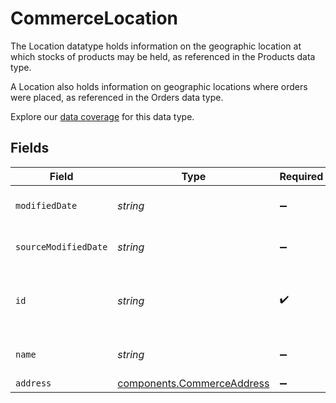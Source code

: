 # CommerceLocation

The Location datatype holds information on the geographic location at which stocks of products may be held, as referenced in the Products data type.

A Location also holds information on geographic locations where orders were placed, as referenced in the Orders data type.

Explore our [data coverage](https://knowledge.codat.io/supported-features/commerce?view=tab-by-data-type&dataType=commerce-locations) for this data type.


## Fields

| Field                                                                    | Type                                                                     | Required                                                                 | Description                                                              | Example                                                                  |
| ------------------------------------------------------------------------ | ------------------------------------------------------------------------ | ------------------------------------------------------------------------ | ------------------------------------------------------------------------ | ------------------------------------------------------------------------ |
| `modifiedDate`                                                           | *string*                                                                 | :heavy_minus_sign:                                                       | N/A                                                                      | 2022-10-23 00:00:00 +0000 UTC                                            |
| `sourceModifiedDate`                                                     | *string*                                                                 | :heavy_minus_sign:                                                       | N/A                                                                      | 2022-10-23 00:00:00 +0000 UTC                                            |
| `id`                                                                     | *string*                                                                 | :heavy_check_mark:                                                       | A unique, persistent identifier for this record                          | 13d946f0-c5d5-42bc-b092-97ece17923ab                                     |
| `name`                                                                   | *string*                                                                 | :heavy_minus_sign:                                                       | Name of this location                                                    |                                                                          |
| `address`                                                                | [components.CommerceAddress](../../models/components/commerceaddress.md) | :heavy_minus_sign:                                                       | N/A                                                                      |                                                                          |